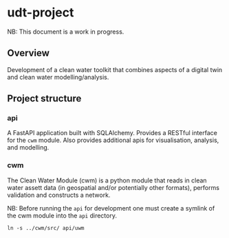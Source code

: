 # udt-project

NB: This document is a work in progress.

## Overview

Development of a clean water toolkit that combines aspects of a digital twin and clean water modelling/analysis.

## Project structure

### api

A FastAPI application built with SQLAlchemy. Provides a RESTful interface for the `cwm` module. Also provides additional apis for visualisation, analysis, and modelling.

### cwm

The Clean Water Module (cwm) is a python module that reads in clean water assett data (in geospatial and/or potentially other formats), performs validation and constructs a network.


NB: Before running the `api` for development one must create a symlink of the cwm module into the `api` directory.

```
ln -s ../cwm/src/ api/uwm
```

